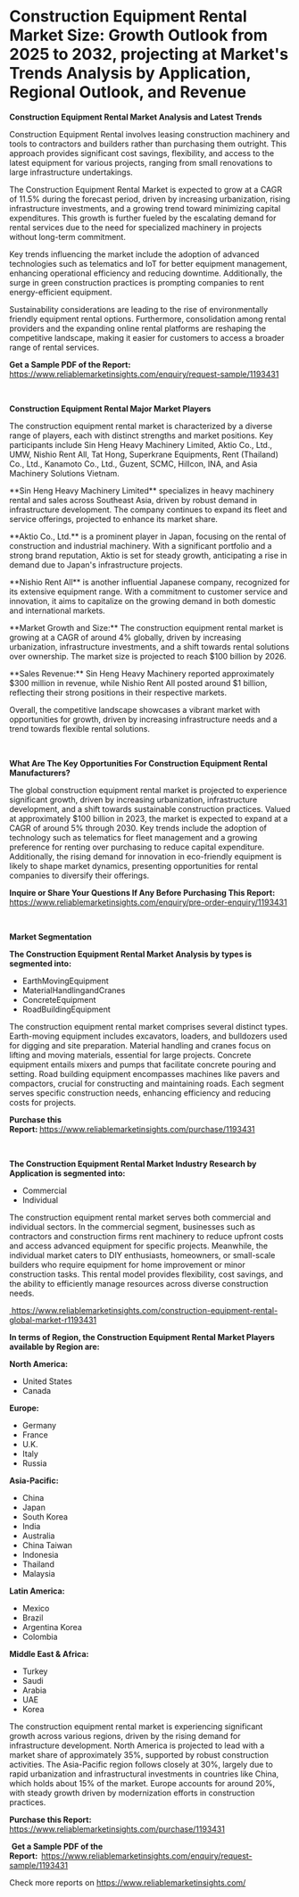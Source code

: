 <p><h1>Construction Equipment Rental Market Size: Growth Outlook from 2025 to 2032, projecting at Market's Trends Analysis by Application, Regional Outlook, and Revenue</h1></p><p><strong>Construction Equipment Rental Market Analysis and Latest Trends</strong></p>
<p><p>Construction Equipment Rental involves leasing construction machinery and tools to contractors and builders rather than purchasing them outright. This approach provides significant cost savings, flexibility, and access to the latest equipment for various projects, ranging from small renovations to large infrastructure undertakings.</p><p>The Construction Equipment Rental Market is expected to grow at a CAGR of 11.5% during the forecast period, driven by increasing urbanization, rising infrastructure investments, and a growing trend toward minimizing capital expenditures. This growth is further fueled by the escalating demand for rental services due to the need for specialized machinery in projects without long-term commitment.</p><p>Key trends influencing the market include the adoption of advanced technologies such as telematics and IoT for better equipment management, enhancing operational efficiency and reducing downtime. Additionally, the surge in green construction practices is prompting companies to rent energy-efficient equipment.</p><p>Sustainability considerations are leading to the rise of environmentally friendly equipment rental options. Furthermore, consolidation among rental providers and the expanding online rental platforms are reshaping the competitive landscape, making it easier for customers to access a broader range of rental services.</p></p>
<p><strong>Get a Sample PDF of the Report:&nbsp;</strong> <a href="https://www.reliablemarketinsights.com/enquiry/request-sample/1193431?utm_campaign=2538&utm_medium=2&utm_source=Github&utm_content=ia&utm_term=08042025&utm_id=construction-equipment-rental">https://www.reliablemarketinsights.com/enquiry/request-sample/1193431</a></p>
<p>&nbsp;</p>
<p><strong>Construction Equipment Rental Major Market Players</strong></p>
<p><p>The construction equipment rental market is characterized by a diverse range of players, each with distinct strengths and market positions. Key participants include Sin Heng Heavy Machinery Limited, Aktio Co., Ltd., UMW, Nishio Rent All, Tat Hong, Superkrane Equipments, Rent (Thailand) Co., Ltd., Kanamoto Co., Ltd., Guzent, SCMC, Hillcon, INA, and Asia Machinery Solutions Vietnam.</p><p>**Sin Heng Heavy Machinery Limited** specializes in heavy machinery rental and sales across Southeast Asia, driven by robust demand in infrastructure development. The company continues to expand its fleet and service offerings, projected to enhance its market share. </p><p>**Aktio Co., Ltd.** is a prominent player in Japan, focusing on the rental of construction and industrial machinery. With a significant portfolio and a strong brand reputation, Aktio is set for steady growth, anticipating a rise in demand due to Japan's infrastructure projects.</p><p>**Nishio Rent All** is another influential Japanese company, recognized for its extensive equipment range. With a commitment to customer service and innovation, it aims to capitalize on the growing demand in both domestic and international markets.</p><p>**Market Growth and Size:** The construction equipment rental market is growing at a CAGR of around 4% globally, driven by increasing urbanization, infrastructure investments, and a shift towards rental solutions over ownership. The market size is projected to reach $100 billion by 2026.</p><p>**Sales Revenue:** Sin Heng Heavy Machinery reported approximately $300 million in revenue, while Nishio Rent All posted around $1 billion, reflecting their strong positions in their respective markets. </p><p>Overall, the competitive landscape showcases a vibrant market with opportunities for growth, driven by increasing infrastructure needs and a trend towards flexible rental solutions.</p></p>
<p>&nbsp;</p>
<p><strong>What Are The Key Opportunities For Construction Equipment Rental Manufacturers?</strong></p>
<p><p>The global construction equipment rental market is projected to experience significant growth, driven by increasing urbanization, infrastructure development, and a shift towards sustainable construction practices. Valued at approximately $100 billion in 2023, the market is expected to expand at a CAGR of around 5% through 2030. Key trends include the adoption of technology such as telematics for fleet management and a growing preference for renting over purchasing to reduce capital expenditure. Additionally, the rising demand for innovation in eco-friendly equipment is likely to shape market dynamics, presenting opportunities for rental companies to diversify their offerings.</p></p>
<p><strong>Inquire or Share Your Questions If Any Before Purchasing This Report:</strong> <a href="https://www.reliablemarketinsights.com/enquiry/pre-order-enquiry/1193431?utm_campaign=2538&utm_medium=2&utm_source=Github&utm_content=ia&utm_term=08042025&utm_id=construction-equipment-rental">https://www.reliablemarketinsights.com/enquiry/pre-order-enquiry/1193431</a></p>
<p>&nbsp;</p>
<p><strong>Market Segmentation</strong></p>
<p><strong>The Construction Equipment Rental Market Analysis by types is segmented into:</strong></p>
<p><ul><li>EarthMovingEquipment</li><li>MaterialHandlingandCranes</li><li>ConcreteEquipment</li><li>RoadBuildingEquipment</li></ul></p>
<p><p>The construction equipment rental market comprises several distinct types. Earth-moving equipment includes excavators, loaders, and bulldozers used for digging and site preparation. Material handling and cranes focus on lifting and moving materials, essential for large projects. Concrete equipment entails mixers and pumps that facilitate concrete pouring and setting. Road building equipment encompasses machines like pavers and compactors, crucial for constructing and maintaining roads. Each segment serves specific construction needs, enhancing efficiency and reducing costs for projects.</p></p>
<p><strong>Purchase this Report:&nbsp;</strong><a href="https://www.reliablemarketinsights.com/purchase/1193431?utm_campaign=2538&utm_medium=2&utm_source=Github&utm_content=ia&utm_term=08042025&utm_id=construction-equipment-rental">https://www.reliablemarketinsights.com/purchase/1193431</a></p>
<p>&nbsp;</p>
<p><strong>The Construction Equipment Rental Market Industry Research by Application is segmented into:</strong></p>
<p><ul><li>Commercial</li><li>Individual</li></ul></p>
<p><p>The construction equipment rental market serves both commercial and individual sectors. In the commercial segment, businesses such as contractors and construction firms rent machinery to reduce upfront costs and access advanced equipment for specific projects. Meanwhile, the individual market caters to DIY enthusiasts, homeowners, or small-scale builders who require equipment for home improvement or minor construction tasks. This rental model provides flexibility, cost savings, and the ability to efficiently manage resources across diverse construction needs.</p></p>
<p><a href="https://www.reliablemarketinsights.com/construction-equipment-rental-global-market-r1193431?utm_campaign=2538&utm_medium=2&utm_source=Github&utm_content=ia&utm_term=08042025&utm_id=construction-equipment-rental">&nbsp;https://www.reliablemarketinsights.com/construction-equipment-rental-global-market-r1193431</a></p>
<p><strong>In terms of Region, the Construction Equipment Rental Market Players available by Region are:</strong></p>
<p>
    <p> <strong> North America: </strong>
        <ul>
            <li>United States</li>
            <li>Canada</li>
        </ul>
        </p> 
    <p> <strong> Europe: </strong>
        <ul>
            <li>Germany</li>
            <li>France</li>
            <li>U.K.</li>
            <li>Italy</li>
            <li>Russia</li>
        </ul>
        </p> 
    <p> <strong> Asia-Pacific: </strong>
        <ul>
            <li>China</li>
            <li>Japan</li>
            <li>South Korea</li>
            <li>India</li>
            <li>Australia</li>
            <li>China Taiwan</li>
            <li>Indonesia</li>
            <li>Thailand</li>
            <li>Malaysia</li>
        </ul>
        </p> 
    <p> <strong> Latin America: </strong>
        <ul>
            <li>Mexico</li>
            <li>Brazil</li>
            <li>Argentina Korea</li>
            <li>Colombia</li>
        </ul>
        </p> 
    <p> <strong> Middle East & Africa: </strong>
        <ul>
            <li>Turkey</li>
            <li>Saudi</li>
            <li>Arabia</li>
            <li>UAE</li>
            <li>Korea</li>
        </ul>
    </p>
    </p>
<p><p>The construction equipment rental market is experiencing significant growth across various regions, driven by the rising demand for infrastructure development. North America is projected to lead with a market share of approximately 35%, supported by robust construction activities. The Asia-Pacific region follows closely at 30%, largely due to rapid urbanization and infrastructural investments in countries like China, which holds about 15% of the market. Europe accounts for around 20%, with steady growth driven by modernization efforts in construction practices.</p></p>
<p><strong>Purchase this Report: </strong><a href="https://www.reliablemarketinsights.com/purchase/1193431?utm_campaign=2538&utm_medium=2&utm_source=Github&utm_content=ia&utm_term=08042025&utm_id=construction-equipment-rental">https://www.reliablemarketinsights.com/purchase/1193431</a></p>
<p>&nbsp;<strong>Get a Sample PDF of the Report:&nbsp;&nbsp;</strong><a href="https://www.reliablemarketinsights.com/enquiry/request-sample/1193431?utm_campaign=2538&utm_medium=2&utm_source=Github&utm_content=ia&utm_term=08042025&utm_id=construction-equipment-rental">https://www.reliablemarketinsights.com/enquiry/request-sample/1193431</a></p>
<p><strong></strong></p>
<p>Check more reports on <a href="https://www.reliablemarketinsights.com/?utm_campaign=2538&utm_medium=2&utm_source=Github&utm_content=ia&utm_term=08042025&utm_id=construction-equipment-rental">https://www.reliablemarketinsights.com/</a></p>